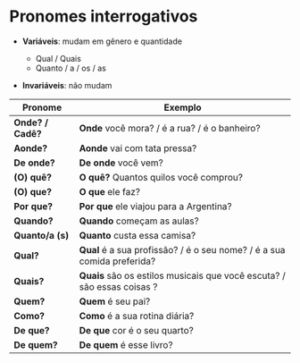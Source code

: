 # Pronomes interrogativos

* **Variáveis**: mudam em gênero e quantidade
  * Qual / Quais
  * Quanto / a / os / as

* **Invariáveis**: não mudam

| Pronome | Exemplo |
| -- | -- |
| **Onde? / Cadê?**  | **Onde** você mora? / é a rua? / é o banheiro? |
| **Aonde?**         | **Aonde** vai com tata pressa? |
| **De onde?**       | **De onde** você vem? |
| **(O) quê?**       | **O quê?** Quantos quilos você comprou? |
| **(O) que?**       | **O que** ele faz? |
| **Por que?**       | **Por que** ele viajou para a Argentina? |
| **Quando?**        | **Quando** começam as aulas? |
| **Quanto/a (s)**   | **Quanto** custa essa camisa? |
| **Qual?**          | **Qual** é a sua profissão? / é o seu nome? / é a sua comida preferida? |
| **Quais?**         | **Quais** são os estilos musicais que você escuta? / são essas coisas ? |
| **Quem?**          | **Quem** é seu pai? |
| **Como?**          | **Como** é a sua rotina diária? |
| **De que?**        | **De que** cor é o seu quarto? |
| **De quem?**       | **De quem** é esse livro? |
